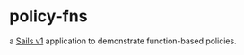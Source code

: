 # policy-fns

a [Sails v1](https://sailsjs.com) application to demonstrate function-based policies.
